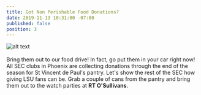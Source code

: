 ```yaml
---
title: Got Non Perishable Food Donations?
date: 2019-11-13 10:31:00 -07:00
published: false
position: 3
---
```


![alt text](https://lsu-phoenix-alumni.github.io/assets/img/FoodDrive.jpg)  
<br>
Bring them out to our food drive! In fact, go put them in your car right now! All SEC clubs in Phoenix are collecting donations through the end of the season for St Vincent de Paul's pantry. Let's show the rest of the SEC how giving LSU fans can be. Grab a couple of cans from the pantry and bring them out to the watch parties at **RT O'Sullivans**.   